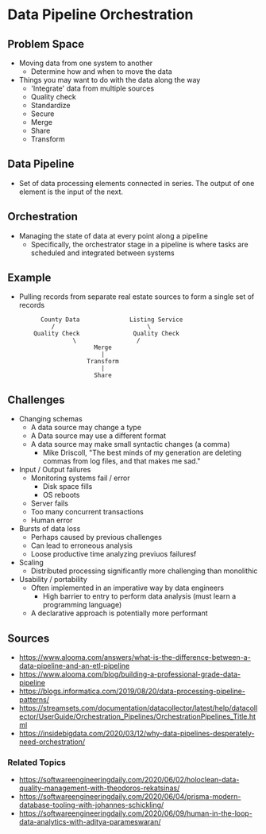 # Data Pipeline Orchestration

## Problem Space

- Moving data from one system to another
  - Determine how and when to move the data
- Things you may want to do with the data along the way
  - 'Integrate' data from multiple sources
  - Quality check
  - Standardize
  - Secure
  - Merge
  - Share
  - Transform

## Data Pipeline

- Set of data processing elements connected in series. The output of one element is the input of the next.

## Orchestration

- Managing the state of data at every point along a pipeline
  - Specifically, the orchestrator stage in a pipeline is where tasks are scheduled and integrated between systems

## Example

- Pulling records from separate real estate sources to form a single set of records

            County Data              Listing Service
               /                          \
          Quality Check               Quality Check
                     \                 /
                           Merge
                             |
                         Transform
                             |
                           Share

## Challenges

- Changing schemas
  - A data source may change a type
  - A Data source may use a different format
  - A data source may make small syntactic changes (a comma)
    - Mike Driscoll, "The best minds of my generation are deleting commas from log files, and that makes me sad."
- Input / Output failures
  - Monitoring systems fail / error
    - Disk space fills
    - OS reboots
  - Server fails
  - Too many concurrent transactions
  - Human error
- Bursts of data loss
  - Perhaps caused by previous challenges
  - Can lead to erroneous analysis
  - Loose productive time analyzing previuos failuresf
- Scaling
  - Distributed processing significantly more challenging than monolithic
- Usability / portability
  - Often implemented in an imperative way by data engineers
    - High barrier to entry to perform data analysis (must learn a programming language)
  - A declarative approach is potentially more performant

## Sources

- https://www.alooma.com/answers/what-is-the-difference-between-a-data-pipeline-and-an-etl-pipeline
- https://www.alooma.com/blog/building-a-professional-grade-data-pipeline
- https://blogs.informatica.com/2019/08/20/data-processing-pipeline-patterns/
- https://streamsets.com/documentation/datacollector/latest/help/datacollector/UserGuide/Orchestration_Pipelines/OrchestrationPipelines_Title.html
- https://insidebigdata.com/2020/03/12/why-data-pipelines-desperately-need-orchestration/

### Related Topics

- https://softwareengineeringdaily.com/2020/06/02/holoclean-data-quality-management-with-theodoros-rekatsinas/
- https://softwareengineeringdaily.com/2020/06/04/prisma-modern-database-tooling-with-johannes-schickling/
- https://softwareengineeringdaily.com/2020/06/09/human-in-the-loop-data-analytics-with-aditya-parameswaran/
